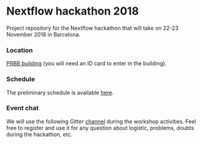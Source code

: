 # Nextflow hackathon 2018  

Project repository for the Nextflow hackathon that 
will take on 22-23 November 2018 in Barcelona. 

### Location 

[PRBB building](https://www.google.es/maps/place/CRG/@41.3853788,2.191863,17z/data=!3m1!4b1!4m5!3m4!1s0x12a4a305ffd98f7b:0xd9cd1df01bab41bc!8m2!3d41.3853788!4d2.1940517?hl=en) (you will need an ID card to enter in the building).  

### Schedule 

The preliminary schedule is available [here](schedule.md).

### Event chat

We will use the following Gitter [channel](https://gitter.im/nextflow-io/nf-hack18) during the workshop activities. Feel free to register and use it for any question about logistic, problems, doubts during the hackathon, etc. 



